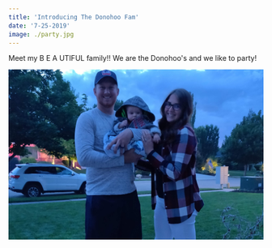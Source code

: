 ```yaml
---
title: 'Introducing The Donohoo Fam'
date: '7-25-2019'
image: ./party.jpg
---
```


Meet my B E A UTIFUL family!!  We are the Donohoo's and we like to party!

![fam](./donohoo.jpg)


